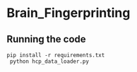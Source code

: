 # Brain_Fingerprinting

## Running the code
``` pip install -r requirements.txt ```
<br>
``` python hcp_data_loader.py```
